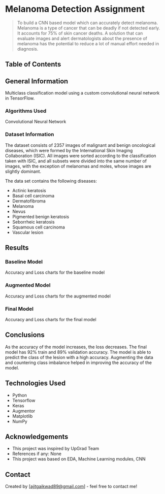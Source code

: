 # Melanoma Detection Assignment
> To build a CNN based model which can accurately detect melanoma. Melanoma is a type of cancer that can be deadly if not detected early. 
It accounts for 75% of skin cancer deaths. A solution that can evaluate images and alert dermatologists about the presence of melanoma has 
the potential to reduce a lot of manual effort needed in diagnosis.

## Table of Contents


## General Information
Multiclass classification model using a custom convolutional neural network in TensorFlow. 

### Algorithms Used

Convolutional Neural Network

### Dataset Information

The dataset consists of 2357 images of malignant and benign oncological diseases, which were formed by the International Skin Imaging Collaboration (ISIC). All images were sorted according to the classification taken with ISIC, and all subsets were divided into the same number of images, with the exception of melanomas and moles, whose images are slightly dominant.

The data set contains the following diseases:

- Actinic keratosis
- Basal cell carcinoma
- Dermatofibroma
- Melanoma
- Nevus
- Pigmented benign keratosis
- Seborrheic keratosis
- Squamous cell carcinoma
- Vascular lesion

## Results

### Baseline Model

Accuracy and Loss charts for the baseline model


### Augmented Model

Accuracy and Loss charts for the augmented model


### Final Model

Accuracy and Loss charts for the final model


## Conclusions
As the accuracy of the model increases, the loss decreases. The final model has 92% train and 89% validation accuracy. The model is able to predict the class of the lesion with a high accuracy.
Augmenting the data and countering class imbalance helped in improving the accuracy of the model.


## Technologies Used
- Python
- Tensorflow
- Keras
- Augmentor
- Matplotlib
- NumPy


## Acknowledgements
- This project was inspired by UpGrad Team
- References if any: None
- This project was based on EDA, Machine Learning modules, CNN


## Contact
Created by [ajitgaikwad89@gmail.com] - feel free to contact me!
